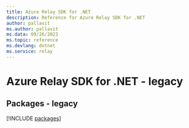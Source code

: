 ```yaml
---
title: Azure Relay SDK for .NET
description: Reference for Azure Relay SDK for .NET
author: pallavit
ms.author: pallavit
ms.data: 09/26/2023
ms.topic: reference
ms.devlang: dotnet
ms.service: relay
---
```

# Azure Relay SDK for .NET - legacy
## Packages - legacy
[!INCLUDE [packages](relay-index.md)]